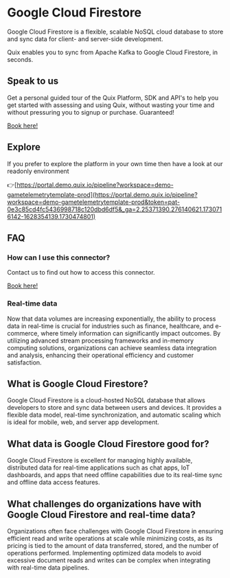 <!--[tech-name]-->
# Google Cloud Firestore

<!--[blurb-about-tech]-->
Google Cloud Firestore is a flexible, scalable NoSQL cloud database to store and sync data for client- and server-side development.

Quix enables you to sync from Apache Kafka <span id="to_or_from">to</span> <span id="techname">Google Cloud Firestore</span>, in seconds.

## Speak to us

Get a personal guided tour of the Quix Platform, SDK and API's to help you get started with assessing and using Quix, without wasting your time and without pressuring you to signup or purchase. Guaranteed!

[Book here!](https://share.hsforms.com/1iW0TmZzKQMChk0lxd_tGiw4yjw2?__hstc=175542013.19c333c2ae8002be5fbc6a17a447e442.1730474801833.1730474801833.1730716142494.2&__hssc=175542013.2.1730716142494&__hsfp=3927774151)


## Explore

If you prefer to explore the platform in your own time then have a look at our readonly environment

👉[https://portal.demo.quix.io/pipeline?workspace=demo-gametelemetrytemplate-prod](https://portal.demo.quix.io/pipeline?workspace=demo-gametelemetrytemplate-prod&token=pat-0e3c85cd4fc5436998718c120dbd6df5&_ga=2.25371390.276140621.1730716142-1628354139.1730474801)


## FAQ 

### How can I use this connector?

Contact us to find out how to access this connector.

[Book here!](https://share.hsforms.com/1iW0TmZzKQMChk0lxd_tGiw4yjw2?__hstc=175542013.19c333c2ae8002be5fbc6a17a447e442.1730474801833.1730474801833.1730716142494.2&__hssc=175542013.2.1730716142494&__hsfp=3927774151)

### Real-time data

Now that data volumes are increasing exponentially, the ability to process data in real-time is crucial for industries such as finance, healthcare, and e-commerce, where timely information can significantly impact outcomes. By utilizing advanced stream processing frameworks and in-memory computing solutions, organizations can achieve seamless data integration and analysis, enhancing their operational efficiency and customer satisfaction.

## What is <span id="techname">Google Cloud Firestore</span>?

<!--[tech-seo-text]-->
Google Cloud Firestore is a cloud-hosted NoSQL database that allows developers to store and sync data between users and devices. It provides a flexible data model, real-time synchronization, and automatic scaling which is ideal for mobile, web, and server app development.

## What data is <span id="techname">Google Cloud Firestore</span> good for?

<!--[tech-data-seo-text]-->
Google Cloud Firestore is excellent for managing highly available, distributed data for real-time applications such as chat apps, IoT dashboards, and apps that need offline capabilities due to its real-time sync and offline data access features.

## What challenges do organizations have with <span id="techname">Google Cloud Firestore</span> and real-time data?

<!--[tech-challenges-seo-text]-->
Organizations often face challenges with Google Cloud Firestore in ensuring efficient read and write operations at scale while minimizing costs, as its pricing is tied to the amount of data transferred, stored, and the number of operations performed. Implementing optimized data models to avoid excessive document reads and writes can be complex when integrating with real-time data pipelines.